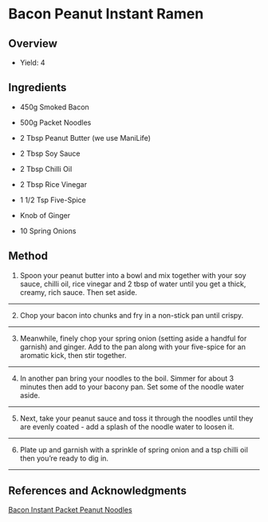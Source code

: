 # Bacon Peanut Instant Ramen

## Overview

- Yield: 4

## Ingredients

- 450g Smoked Bacon

- 500g Packet Noodles

- 2 Tbsp Peanut Butter (we use ManiLife)

- 2 Tbsp Soy Sauce

- 2 Tbsp Chilli Oil

- 2 Tbsp Rice Vinegar

- 1 1/2 Tsp Five-Spice

- Knob of Ginger

- 10 Spring Onions

## Method

1. Spoon your peanut butter into a bowl and mix together with your soy sauce, chilli oil, rice vinegar and 2 tbsp of water until you get a thick, creamy, rich sauce. Then set aside.
---

2. Chop your bacon into chunks and fry in a non-stick pan until crispy.
---

3. Meanwhile, finely chop your spring onion (setting aside a handful for garnish) and ginger. Add to the pan along with your five-spice for an aromatic kick, then stir together.
---

4. In another pan bring your noodles to the boil. Simmer for about 3 minutes then add to your bacony pan. Set some of the noodle water aside.
---

5. Next, take your peanut sauce and toss it through the noodles until they are evenly coated - add a splash of the noodle water to loosen it.
---

6. Plate up and garnish with a sprinkle of spring onion and a tsp chilli oil then you’re ready to dig in.
---

## References and Acknowledgments

[Bacon Instant Packet Peanut Noodles](https://old.reddit.com/r/GifRecipes/comments/g0ntd1/bacon_instant_packet_noodles/fnaml9p/)
